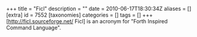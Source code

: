 +++
title = "Ficl"
description = ""
date = 2010-06-17T18:30:34Z
aliases = []
[extra]
id = 7552
[taxonomies]
categories = []
tags = []
+++
[http://ficl.sourceforge.net/ Ficl] is an acronym for "Forth Inspired Command Language".
